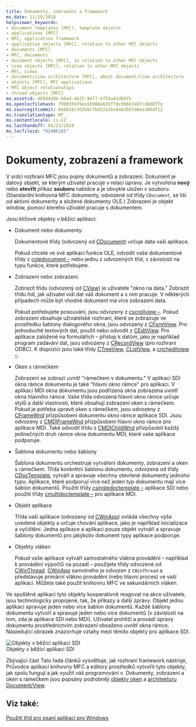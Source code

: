 ```yaml
---
title: Dokumenty, zobrazení a framework
ms.date: 11/19/2018
helpviewer_keywords:
- document templates [MFC], template objects
- applications [MFC]
- MFC, application framework
- application objects [MFC], relation to other MFC objects
- documents [MFC]
- MFC, documents
- document objects [MFC], in relation to other MFC objects
- view objects [MFC], relation to other MFC objects
- MFC, views
- document/view architecture [MFC], about document/view architecture
- objects [MFC], MFC applications
- MFC object relationships
- thread objects [MFC]
ms.assetid: 409ddd9b-66ad-4625-84f7-bf55a41d697b
ms.openlocfilehash: 799035976ea55988a635f7dc9b667e87c48d8f7e
ms.sourcegitcommit: 0ab61bc3d2b6cfbd52a16c6ab2b97a8ea1864f12
ms.translationtype: MT
ms.contentlocale: cs-CZ
ms.lasthandoff: 04/23/2019
ms.locfileid: "62406165"
---
```

# <a name="documents-views-and-the-framework"></a>Dokumenty, zobrazení a framework

V srdci rozhraní MFC jsou pojmy dokumentů a zobrazení. Dokument je datový objekt, se kterým uživatel pracuje v relaci úpravy. Je vytvořena **nový** nebo **otevřít** příkaz **souboru** nabídce a je obvykle uložen v souboru. (Standardní knihovna MFC dokumenty, odvozené od třídy `CDocument`, se liší od aktivní dokumenty a složené dokumenty OLE.) Zobrazení je objekt window, pomocí kterého uživatel pracuje s dokumentem.

Jsou klíčové objekty v běžící aplikaci:

- Dokument nebo dokumenty.

   Dokumentové třídy (odvozený od [CDocument](../mfc/reference/cdocument-class.md)) určuje data vaší aplikace.

   Pokud chcete ve své aplikaci funkce OLE, odvodit vaše dokumentové třídy z [coledocument –](../mfc/reference/coledocument-class.md) nebo jednu z odvozených tříd, v závislosti na typu funkce, které potřebujete.

- Zobrazení nebo zobrazení.

   Zobrazit třídu (odvozený od [CView](../mfc/reference/cview-class.md)) je uživatele "okno na data." Zobrazit třídu řídí, jak uživatel vidí dat váš dokument a s ním pracuje. V některých případech může být vhodné dokument má více zobrazení data.

   Pokud potřebujete posouvání, jsou odvozeny z [cscrollview –](../mfc/reference/cscrollview-class.md). Pokud zobrazení obsahuje uživatelské rozhraní, které se zobrazuje ve prostředku šablony dialogového okna, jsou odvozeny z [CFormView](../mfc/reference/cformview-class.md). Pro jednoduché textových dat, použít nebo odvodit z [CEditView](../mfc/reference/ceditview-class.md). Pro aplikace založené na formulářích – přístup k datům, jako je například program zadávání dat, jsou odvozeny z [CRecordView](../mfc/reference/crecordview-class.md) (pro rozhraní ODBC). K dispozici jsou také třídy [CTreeView](../mfc/reference/ctreeview-class.md), [CListView](../mfc/reference/clistview-class.md), a [cricheditview –](../mfc/reference/cricheditview-class.md).

- Oken s rámečkem

   Zobrazení se zobrazí uvnitř "rámečkem v dokumentu." V aplikaci SDI okna rámce dokumentu je také "hlavní okno rámce" pro aplikaci. V aplikaci MDI okna dokumentu jsou podřízená okna zobrazena uvnitř okna hlavního rámce. Vaše třída odvozená hlavní okno rámce určuje stylů a další vlastnosti, které obsahují zobrazení oken s rámečkem. Pokud je potřeba upravit oken s rámečkem, jsou odvozeny z [CFrameWnd](../mfc/reference/cframewnd-class.md) přizpůsobení dokumentu okno rámce aplikace SDI. Jsou odvozeny z [CMDIFrameWnd](../mfc/reference/cmdiframewnd-class.md) přizpůsobení hlavní okno rámce pro aplikace MDI. Také odvodit třídu z [CMDIChildWnd](../mfc/reference/cmdichildwnd-class.md) přizpůsobit každý jedinečných druh rámce okna dokumentu MDI, které vaše aplikace podporuje.

- Šablona dokumentu nebo šablony

   Šablona dokumentu orchestruje vytváření dokumenty, zobrazení a oken s rámečkem. Třída konkrétní šablonu dokumentu, odvozená od třídy [CDocTemplate](../mfc/reference/cdoctemplate-class.md), vytváří a spravuje všechny otevřené dokumenty jednoho typu. Aplikace, které podporují více než jeden typ dokumentu mají více šablon dokumentů. Použití třídy [csingledoctemplate –](../mfc/reference/csingledoctemplate-class.md) aplikace SDI nebo použití třídy [cmultidoctemplate –](../mfc/reference/cmultidoctemplate-class.md) pro aplikace MDI.

- Objekt aplikace

   Třída vaší aplikace (odvozený od [CWinApp](../mfc/reference/cwinapp-class.md)) ovládá všechny výše uvedené objekty a určuje chování aplikace, jako je například inicializace a vyčištění. Jedna aplikace a aplikaci pouze objekt vytváří a spravuje šablony dokumentů pro jakýkoliv dokument typy aplikace podporuje.

- Objekty vláken

   Pokud vaše aplikace vytváří samostatného vlákna provádění – například k provádění výpočtů na pozadí – použijete třídy odvozené od [CWinThread](../mfc/reference/cwinthread-class.md). [CWinApp](../mfc/reference/cwinapp-class.md) samotného je odvozen z `CWinThread` a představuje primární vlákno provádění (nebo hlavní proces) ve vaší aplikaci. Můžete také použít knihovnu MFC ve sekundárních vláken.

Ve spuštěné aplikaci tyto objekty kooperativně reagovat na akce uživatele, jsou technologicky propojené, tak, že příkazy a další zprávy. Objekt jednu aplikaci spravuje jeden nebo více šablon dokumentů. Každé šablony dokumentu vytvoří a spravuje jeden nebo více dokumentů (v závislosti na tom, zda je aplikace SDI nebo MDI). Uživatel prohlíží a provádí úpravy dokumentu prostřednictvím zobrazení obsaženo uvnitř okna rámce. Následující obrázek znázorňuje vztahy mezi těmito objekty pro aplikace SDI.

![Objekty v běžící aplikaci SDI](../mfc/media/vc386v1.gif "objekty v běžící aplikaci SDI") <br/>
Objekty v běžící aplikaci SDI

Zbývající část Tato řada článků vysvětluje, jak rozhraní framework nástroje, Průvodce aplikací knihovny MFC a editory prostředků vytvořit tyto objekty, jak spolu fungují a jak využít váš programování v. Dokumenty, zobrazení a oken s rámečkem jsou popsány podrobněji [objekty oken](../mfc/window-objects.md) a [architekturu Document/View](../mfc/document-view-architecture.md).

## <a name="see-also"></a>Viz také:

[Použití tříd pro psaní aplikací pro Windows](../mfc/using-the-classes-to-write-applications-for-windows.md)
